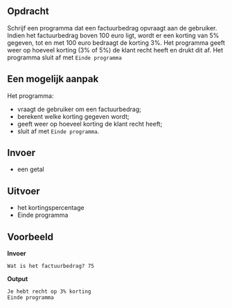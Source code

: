 ## Opdracht
Schrijf een programma dat een factuurbedrag opvraagt aan de gebruiker. Indien het factuurbedrag boven 100 euro ligt, wordt er een korting van 5% gegeven, tot en met 100 euro bedraagt de korting 3%. Het programma geeft weer op hoeveel korting (3% of 5%) de klant recht heeft en drukt dit af. Het programma sluit af met `Einde programma`

## Een mogelijk aanpak
Het programma:
- vraagt de gebruiker om een factuurbedrag;
- berekent welke korting gegeven wordt;
- geeft weer op hoeveel korting de klant recht heeft;
- sluit af met `Einde programma`.

## Invoer
- een getal

## Uitvoer
- het kortingspercentage
- Einde programma

## Voorbeeld
**Invoer**

```
Wat is het factuurbedrag? 75
```
**Output**

```
Je hebt recht op 3% korting
Einde programma
```